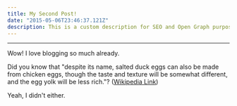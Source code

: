 ```yaml
---
title: My Second Post!
date: "2015-05-06T23:46:37.121Z"
description: This is a custom description for SEO and Open Graph purposes, rather than the default generated excerpt. Simply add a description field to the frontmatter.
---
```

---

Wow! I love blogging so much already.

Did you know that "despite its name, salted duck eggs can also be made from
chicken eggs, though the taste and texture will be somewhat different, and the
egg yolk will be less rich."?
([Wikipedia Link](https://en.wikipedia.org/wiki/Salted_duck_egg))

Yeah, I didn't either.
